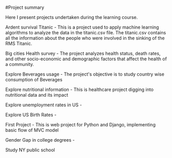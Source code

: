 #Project summary

Here I present projects undertaken during the learning course.

Ardent survival Titanic - This is a project used to apply machine learning algorithms to analyze the data in the titanic.csv file. The titanic.csv contains all the information about the people who were involved in the sinking of the RMS Titanic.

Big cities Health survey - The project analyzes health status, death rates, and other socio-economic and demographic factors that affect the health of a community.

Explore Beverages usage - The project's objective is to study country wise consumption of Beverages

Explore nutritional information - This is healthcare project digging into nutritional data and its impact

Explore unemployment rates in US -

Explore US Birth Rates -

First Project - This is web project for Python and Django, implementing basic flow of MVC model

Gender Gap in college degrees -

Study NY public school 

